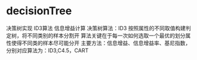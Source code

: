 # decisionTree
决策树实现 ID3算法 信息增益计算
决策树算法：ID3
按照属性的不同取值构建判定树，将不同类别的样本分割开
算法关键在于每一次如何选取一个最优的划分属性使得不同类的样本尽可能分开
主要方法：信息增益、信息增益率、基尼指数，分别对应算法为：ID3,C4.5，CART
